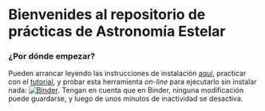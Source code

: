 # Bienvenides al repositorio de **prácticas** de Astronomía Estelar

### ¿Por dónde empezar?
Pueden arrancar leyendo las instrucciones de instalación [aquí](docs/README.md), practicar
con el [tutorial](docs/Tutorial_notebook.ipynb), y probar esta herramienta _on-line_
para ejecutarlo sin instalar nada: [![Binder](https://mybinder.org/badge_logo.svg)](https://mybinder.org/v2/gh/JPCalderon/Astronomia-Estelar/master?filepath=docs%2FTutorial_notebook.ipynb). Tengan en cuenta que en Binder, ninguna modificación puede guardarse, y luego de unos
minutos de inactividad se desactiva.
